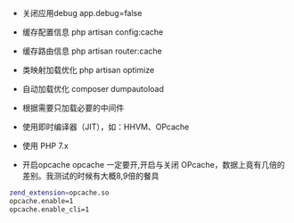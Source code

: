 * 关闭应用debug app.debug=false
* 缓存配置信息 php artisan config:cache
* 缓存路由信息 php artisan router:cache
* 类映射加载优化 php artisan optimize
* 自动加载优化 composer dumpautoload
* 根据需要只加载必要的中间件
* 使用即时编译器（JIT），如：HHVM、OPcache
* 使用 PHP 7.x

* 开启opcache
opcache 一定要开,开启与关闭 OPcache，数据上竟有几倍的差别。我测试的时候有大概8,9倍的餐具
```bash
zend_extension=opcache.so
opcache.enable=1
opcache.enable_cli=1
```